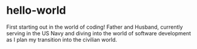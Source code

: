 # hello-world
First starting out in the world of coding!
Father and Husband, currently serving in the US Navy and diving into the world of software development as I plan my transition into the civilian world.
